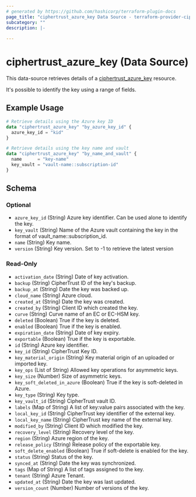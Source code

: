 ```yaml
---
# generated by https://github.com/hashicorp/terraform-plugin-docs
page_title: "ciphertrust_azure_key Data Source - terraform-provider-ciphertrust"
subcategory: ""
description: |-
  
---
```


# ciphertrust_azure_key (Data Source)

This data-source retrieves details of a [ciphertrust_azure_key](https://registry.terraform.io/providers/ThalesGroup/ciphertrust/latest/docs/resources/azure_key) resource.

It's possible to identify the key using a range of fields.


## Example Usage

```terraform
# Retrieve details using the Azure key ID
data "ciphertrust_azure_key" "by_azure_key_id" {
  azure_key_id = "kid"
}

# Retrieve details using the key name and vault
data "ciphertrust_azure_key" "by_name_and_vault" {
  name      = "key-name"
  key_vault = "vault-name::subscription-id"
}
```

<!-- schema generated by tfplugindocs -->
## Schema

### Optional

- `azure_key_id` (String) Azure key identifier. Can be used alone to identify the key.
- `key_vault` (String) Name of the Azure vault containing the key in the format of vault_name::subscription_id.
- `name` (String) Key name.
- `version` (String) Key version. Set to -1 to retrieve the latest version

### Read-Only

- `activation_date` (String) Date of key activation.
- `backup` (String) CipherTrust ID of the key's backup.
- `backup_at` (String) Date the key was backed up.
- `cloud_name` (String) Azure cloud.
- `created_at` (String) Date the key was created.
- `created_by` (String) Client ID which created the key.
- `curve` (String) Curve name of an EC or EC-HSM key.
- `deleted` (Boolean) True if the key is deleted.
- `enabled` (Boolean) True if the key is enabled.
- `expiration_date` (String) Date of key expiry.
- `exportable` (Boolean) True if the key is exportable.
- `id` (String) Azure key identifier.
- `key_id` (String) CipherTrust Key ID.
- `key_material_origin` (String) Key material origin of an uploaded or imported key.
- `key_ops` (List of String) Allowed key operations for asymmetric keys.
- `key_size` (Number) Size of asymmetric keys.
- `key_soft_deleted_in_azure` (Boolean) True if the key is soft-deleted in Azure.
- `key_type` (String) Key type.
- `key_vault_id` (String) CipherTrust vault ID.
- `labels` (Map of String) A list of key:value pairs associated with the key.
- `local_key_id` (String) CipherTrust key identifier of the external key.
- `local_key_name` (String) CipherTrust key name of the external key.
- `modified_by` (String) Client ID which modified the key.
- `recovery_level` (String) Recovery level of the key.
- `region` (String) Azure region of the key.
- `release_policy` (String) Release policy of the exportable key.
- `soft_delete_enabled` (Boolean) True if soft-delete is enabled for the key.
- `status` (String) Status of the key.
- `synced_at` (String) Date the key was synchronized.
- `tags` (Map of String) A list of tags assigned to the key.
- `tenant` (String) Azure Tenant.
- `updated_at` (String) Date the key was last updated.
- `version_count` (Number) Number of versions of the key.



